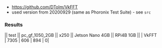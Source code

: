  - https://github.com/DTolm/VkFFT
 - used version from 20200929 (same as Phoronix Test Suite) - see `src` 

### Results

|| test || pc_gf_1050_2GB || x250 || Jetson Nano 4GB || RPi4B 1GB ||
| VkFFT | 7305 | 606 | 894 | 0| 
